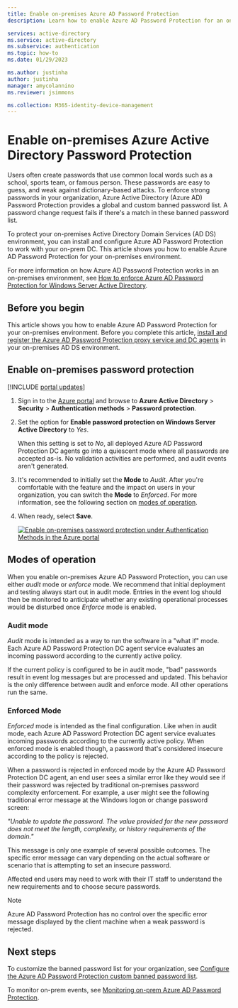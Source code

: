 ```yaml
---
title: Enable on-premises Azure AD Password Protection
description: Learn how to enable Azure AD Password Protection for an on-premises Active Directory Domain Services environment

services: active-directory
ms.service: active-directory
ms.subservice: authentication
ms.topic: how-to
ms.date: 01/29/2023

ms.author: justinha
author: justinha
manager: amycolannino
ms.reviewer: jsimmons

ms.collection: M365-identity-device-management
---
```

# Enable on-premises Azure Active Directory Password Protection

Users often create passwords that use common local words such as a school, sports team, or famous person. These passwords are easy to guess, and weak against dictionary-based attacks. To enforce strong passwords in your organization, Azure Active Directory (Azure AD) Password Protection provides a global and custom banned password list. A password change request fails if there's a match in these banned password list.

To protect your on-premises Active Directory Domain Services (AD DS) environment, you can install and configure Azure AD Password Protection to work with your on-prem DC. This article shows you how to enable Azure AD Password Protection for your on-premises environment.

For more information on how Azure AD Password Protection works in an on-premises environment, see [How to enforce Azure AD Password Protection for Windows Server Active Directory](concept-password-ban-bad-on-premises.md).

## Before you begin

This article shows you how to enable Azure AD Password Protection for your on-premises environment. Before you complete this article, [install and register the Azure AD Password Protection proxy service and DC agents](howto-password-ban-bad-on-premises-deploy.md) in your on-premises AD DS environment.

## Enable on-premises password protection

[!INCLUDE [portal updates](~/articles/active-directory/includes/portal-update.md)]

1. Sign in to the [Azure portal](https://portal.azure.com) and browse to **Azure Active Directory** > **Security** > **Authentication methods** > **Password protection**.
1. Set the option for **Enable password protection on Windows Server Active Directory** to *Yes*.

    When this setting is set to *No*, all deployed Azure AD Password Protection DC agents go into a quiescent mode where all passwords are accepted as-is. No validation activities are performed, and audit events aren't generated.

1. It's recommended to initially set the **Mode** to *Audit*. After you're comfortable with the feature and the impact on users in your organization, you can switch the **Mode** to *Enforced*. For more information, see the following section on [modes of operation](#modes-of-operation).
1. When ready, select **Save**.

    [![Enable on-premises password protection under Authentication Methods in the Azure portal](media/howto-password-ban-bad-on-premises-operations/enable-configure-custom-banned-passwords-cropped.png)](media/howto-password-ban-bad-on-premises-operations/enable-configure-custom-banned-passwords.png#lightbox)

## Modes of operation

When you enable on-premises Azure AD Password Protection, you can use either *audit* mode or *enforce* mode. We recommend that initial deployment and testing always start out in audit mode. Entries in the event log should then be monitored to anticipate whether any existing operational processes would be disturbed once *Enforce* mode is enabled.

### Audit mode

*Audit* mode is intended as a way to run the software in a "what if" mode. Each Azure AD Password Protection DC agent service evaluates an incoming password according to the currently active policy.

If the current policy is configured to be in audit mode, "bad" passwords result in event log messages but are processed and updated. This behavior is the only difference between audit and enforce mode. All other operations run the same.

### Enforced Mode

*Enforced* mode is intended as the final configuration. Like when in audit mode, each Azure AD Password Protection DC agent service evaluates incoming passwords according to the currently active policy. When enforced mode is enabled though, a password that's considered insecure according to the policy is rejected.

When a password is rejected in enforced mode by the Azure AD Password Protection DC agent, an end user sees a similar error like they would see if their password was rejected by traditional on-premises password complexity enforcement. For example, a user might see the following traditional error message at the Windows logon or change password screen:

*"Unable to update the password. The value provided for the new password does not meet the length, complexity, or history requirements of the domain."*

This message is only one example of several possible outcomes. The specific error message can vary depending on the actual software or scenario that is attempting to set an insecure password.

Affected end users may need to work with their IT staff to understand the new requirements and to choose secure passwords.

> [!NOTE]
> Azure AD Password Protection has no control over the specific error message displayed by the client machine when a weak password is rejected.

## Next steps

To customize the banned password list for your organization, see [Configure the Azure AD Password Protection custom banned password list](tutorial-configure-custom-password-protection.md).

To monitor on-prem events, see [Monitoring on-prem Azure AD Password Protection](howto-password-ban-bad-on-premises-monitor.md).
